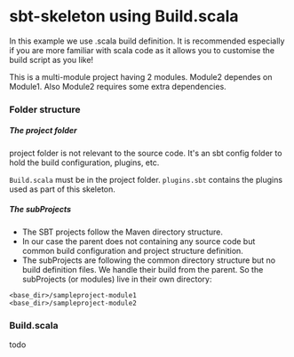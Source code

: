 sbt-skeleton using Build.scala
====================================

In this example we use .scala build definition. It is recommended especially if you are more familiar with scala code as it allows you to customise the build script as you like! 

This is a multi-module project having 2 modules. Module2 dependes on Module1. Also Module2 requires some extra dependencies.

### Folder structure

##### The project folder
project folder is not relevant to the source code. It's an sbt config folder to hold the build configuration, plugins, etc.

`Build.scala` must be in the project folder.
`plugins.sbt` contains the plugins used as part of this skeleton. 

##### The subProjects
* The SBT projects follow the Maven directory structure. 
* In our case the parent does not containing any source code but common build configuration and project structure definition.
* The subProjects are following the common directory structure but no build definition files. We handle their build from the parent. So the subProjects (or modules) live in their own directory:

```
<base_dir>/sampleproject-module1
<base_dir>/sampleproject-module2
```
### Build.scala
todo
